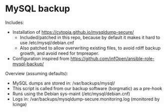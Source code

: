 MySQL backup
============

Includes:

* Installation of https://cytopia.github.io/mysqldump-secure/
  * Included/patched in this repo, because by default it makes it hard to use /etc/mysql/debian.cnf
  * Also patched to allow overwriting existing files, to avoid rdiff backup growth, and avoid need for tmpreaper.
* Configuration inspired from https://github.com/infOpen/ansible-role-mysql-backup/

Overview (assuming defaults):

* MySQL dumps are stored in: /var/backups/mysql/
* This script is called from our backup software (borgmatic) as a pre-hook
* Runs using the Debian sys-maint (/etc/mysql/debian.cnf)
* Logs in: /var/backups/mysqldump-secure.monitoring.log (monitored by Icinga)
